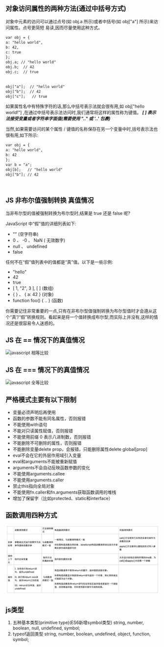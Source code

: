 <br>

## 对象访问属性的两种方法(通过中括号方式)

对象中元素的访问可以通过点号(如 obj.a 所示)或者中括号(如 obj["a"] 所示)来访问属性。点号更简短
易读,因而尽量使用这种方式。

	var obj = {
    a: "hello world",
    b: 42,
    c: true
    };
    obj.a; // "hello world"
    obj.b;  // 42
    obj.c;  // true
    
    
    obj["a"];  // "hello world"
    obj["b"];  // 42
    obj["c"];   // true
    
   


如果属性名中有特殊字符的话,那么中括号表示法就会很有用,如 obj["hello world!"] ,在通过中括号表示法访问时,我们通常将这样的属性称为键值。 ***[ ] 表示法接受变量或者字符串字面值(需要使用 ".." 或 '..' 包裹)***

当然,如果需要访问的某个属性 / 键值的名称保存在另一个变量中时,括号表示法也很有用,如下所示:

    var obj = {
    a: "hello world",
    b: 42
    };
    var b = "a";
    obj[b];   // "hello world"
    obj["b"]; // 42

<br>

## JS 非布尔值强制转换 真值情况
当非布尔型的值被强制转换为布尔型时,结果是 true 还是 false 呢?

JavaScript 中“假”值的详细列表如下:

+ "" (空字符串)
+ 0 、 -0 、 NaN ( 无效数字)
+ null 、 undefined
+ false

任何不在“假”值列表中的值都是“真”值。以下是一些示例:

+ "hello"
+ 42
+ true
+  [ 1, "2", 3 ], [ ] (数组)
+ { } 、 { a: 42 } (对象)
+ function foo() { .. } (函数)

你需要记住非常重要的一点,只有在非布尔型值强制转换为布尔型值时才会遵从这个“真”/“假”转换规则。看起来是将一个值转换成布尔型,而实际上并没有,这样的情况还是很容易令人迷惑的。

## JS 在 == 情况下的真值情况

![javascript 相等比较](https://github.com/D-lyw/Notes/blob/master/img/js%20for%20==%20.png?raw=true)


## JS 在 === 情况下的真值情况

![javascript 全等比较](https://github.com/D-lyw/Notes/blob/master/img/js%20for%20===.png?raw=true)


## 严格模式主要有以下限制

+ 变量必须声明后再使用
+ 函数的参数不能有同名属性，否则报错
+ 不能使用with语句
+ 不能对只读属性赋值，否则报错
+ 不能使用前缀 0 表示八进制数，否则报错
+ 不能删除不可删除的属性，否则报错
+ 不能删除变量delete prop，会报错，只能删除属性delete global[prop]
+ eval不会在它的外层作用域引入变量
+ eval和arguments不能被重新赋值
+ arguments不会自动反映函数参数的变化
+ 不能使用arguments.callee
+ 不能使用arguments.caller
+ 禁止this指向全局对象
+ 不能使用fn.caller和fn.arguments获取函数调用的堆栈
+ 增加了保留字（比如protected、static和interface）


## 函数调用四种方式
![函数调用四种方式](../img/js函数调用方式.png)

## js类型

1. 五种基本类型(primitive type)(ES6新增symbol类型)
    string, number, boolean, null, undefined, symbol;
2. typeof返回类型
    string, number, boolean, undefined, object, function, symbol;
